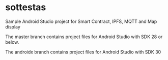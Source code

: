 # sottestas
Sample Android Studio project for Smart Contract, IPFS, MQTT and Map display

The master branch contains project files for Android Studio with SDK 28 or below.

The androidx branch contains project files for Android Studio with SDK 30
